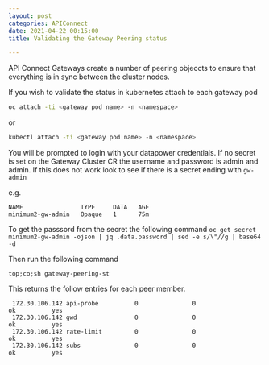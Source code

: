```yaml
---
layout: post
categories: APIConnect
date: 2021-04-22 00:15:00
title: Validating the Gateway Peering status

---
```

API Connect Gateways create a number of peering objeccts to ensure that everything is in sync between the cluster nodes.

<!--more-->

If you wish to validate the status in kubernetes attach to each gateway pod

```bash
oc attach -ti <gateway pod name> -n <namespace>
```

or

```bash
kubectl attach -ti <gateway pod name> -n <namespace>
```

You will be prompted to login with your datapower credentials.  If no secret is set on the Gateway Cluster CR the username and password is admin and admin. If this does not work look to see if there is a secret ending with `gw-admin`

e.g.

```
NAME                TYPE     DATA   AGE
minimum2-gw-admin   Opaque   1      75m
```

To get the passsord from the secret the following command  `oc get secret minimum2-gw-admin -ojson | jq .data.password | sed -e s/\"//g | base64 -d`


Then run the  following command

```
top;co;sh gateway-peering-st
```

This returns the follow entries for each peer member.
```
 172.30.106.142 api-probe          0               0                  ok          yes     
 172.30.106.142 gwd                0               0                  ok          yes     
 172.30.106.142 rate-limit         0               0                  ok          yes     
 172.30.106.142 subs               0               0                  ok          yes     
```
